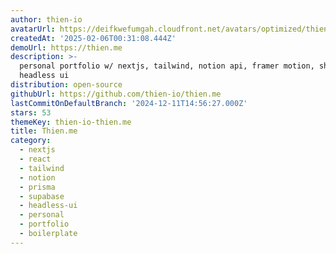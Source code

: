 ```yaml
---
author: thien-io
avatarUrl: https://deifkwefumgah.cloudfront.net/avatars/optimized/thien-io-thien.me-avatar-128.webp
createdAt: '2025-02-06T00:31:08.444Z'
demoUrl: https://thien.me
description: >-
  personal portfolio w/ nextjs, tailwind, notion api, framer motion, shadcn,
  headless ui
distribution: open-source
githubUrl: https://github.com/thien-io/thien.me
lastCommitOnDefaultBranch: '2024-12-11T14:56:27.000Z'
stars: 53
themeKey: thien-io-thien.me
title: Thien.me
category:
  - nextjs
  - react
  - tailwind
  - notion
  - prisma
  - supabase
  - headless-ui
  - personal
  - portfolio
  - boilerplate
---
```


